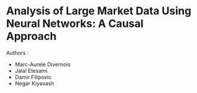 # Analysis of Large Market Data Using Neural Networks: A Causal Approach
Authors :
- Marc-Aurele Divernois
- Jalal Etesami
- Damir Filipovic
- Negar Kiyavash
